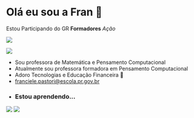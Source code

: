 # Olá eu sou a Fran 👋

Estou Participando do GR **Formadores** _Ação_

![](https://sdk.bitmoji.com/render/panel/0a15c806-96db-4820-b959-d93beb8f4a22-7c9f1d11-f18d-444d-844a-1c7d8b332607-v1.png?transparent=1&palette=1)

[![](https://img.shields.io/badge/hotjar-FD3A5C?style=for-the-badge&logo=hotjar&logoColor=white)](https://www.instagram.com/)


- Sou professora de  Matemática e Pensamento Computacional  
-  Atualmente sou professora formadora em Pensamento Computacional
- Adoro Tecnologias e  Educação Financeira :tulip:
- franciele.pastori@escola.pr.gov.br
- ### Estou aprendendo...
[![](https://img.shields.io/badge/JavaScript-323330?style=for-the-badge&logo=javascript&logoColor=F7DF1E)](https://editor.p5js.org/)
[![](https://img.shields.io/badge/Scratch-4D97FF?style=for-the-badge&logo=Scratch&logoColor=white)](https://scratch.mit.edu/)
